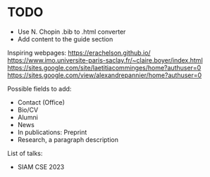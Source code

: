 # TODO

- Use N. Chopin .bib to .html converter
- Add content to the guide section

Inspiring webpages:
https://erachelson.github.io/
https://www.imo.universite-paris-saclay.fr/~claire.boyer/index.html
https://sites.google.com/site/laetitiacomminges/home?authuser=0
https://sites.google.com/view/alexandrepannier/home?authuser=0

Possible fields to add:
- Contact (Office)
- Bio/CV
- Alumni
- News
- In publications: Preprint
- Research, a paragraph description


List of talks:

- SIAM CSE 2023